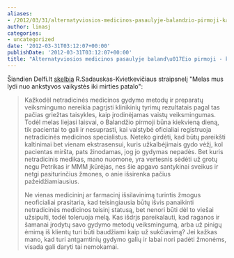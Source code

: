 ```yaml
---
aliases:
- /2012/03/31/alternatyviosios-medicinos-pasaulyje-balandzio-pirmoji-kasdien/
author: linasj
categories:
- uncategorized
date: '2012-03-31T03:12:07+00:00'
publishDate: '2012-03-31T03:12:07+00:00'
title: "Alternatyviosios medicinos pasaulyje baland\u017Eio pirmoji - kasdien"
---
```

Šiandien Delfi.lt [skelbia](http://www.delfi.lt/news/ringas/lit/rsadauskas-kvietkevicius-melas-mus-lydi-nuo-ankstyvos-vaikystes-iki-mirties-patalo.d?id=57487507) R.Sadauskas-Kvietkevičiaus straipsnelį "Melas mus lydi nuo ankstyvos vaikystės iki mirties patalo":

> Kažkodėl netradicinės medicinos gydymo metodų ir preparatų veiksmingumo nereikia pagrįsti klinikinių tyrimų rezultatais pagal tas pačias griežtas taisykles, kaip įrodinėjamas vaistų veiksmingumas. Todėl melas liejasi laisvai, o Balandžio pirmoji būna kiekvieną dieną, tik pacientai to gali ir nesuprasti, kai valstybė oficialiai registruoja netradicinės medicinos specialistus. Neteko girdėti, kad būtų pareikšti kaltinimai bet vienam ekstrasensui, kuris užkalbėjimais gydo vėžį, kol pacientas miršta, pats žinodamas, jog jo gydymas nepadės. Bet kuris netradicinis medikas, mano nuomone, yra vertesnis sėdėti už grotų negu Petrikas ir MMM įkūrėjas, nes šie apgavo santykinai sveikus ir netgi pasiturinčius žmones, o anie išsirenka pačius pažeidžiamiausius.
> 
> Ne vienas medicininį ar farmacinį išsilavinimą turintis žmogus neoficialiai prasitaria, kad teisingiausia būtų išvis panaikinti netradicinės medicinos teisinį statusą, bet nenori būti dėl to viešai užsipulti, todėl toleruoja melą. Kas išdrįs pareikalauti, kad raganos ir šamanai įrodytų savo gydymo metodų veiksmingumą, arba už pinigų ėmimą iš klientų turi būti baudžiami kaip už sukčiavimą? Jei kažkas mano, kad turi antgamtinių gydymo galių ir labai nori padėti žmonėms, visada gali daryti tai nemokamai.


